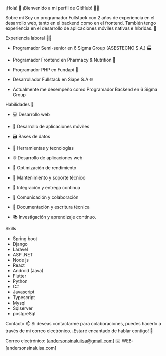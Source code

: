¡Hola! 👋
¡Bienvenido a mi perfil de GitHub! 👨‍💻

Sobre mí
Soy un programador Fullstack con 2 años de experiencia en el desarrollo web, tanto en el backend como en el frontend. También tengo experiencia en el desarrollo de aplicaciones móviles nativas e híbridas. 📱

Experiencia laboral 👨‍💼
- Programador Semi-senior en 6 Sigma Group (ASESTECNO S.A.) 🏭
- Programador Frontend en Pharmacy & Nutrition 🏥
- Programador PHP en Fundapi 🏢
- Desarrollador Fullstack en Siape S.A 🌐

- Actualmente me desempeño como Programador Backend en 6 Sigma Group

Habilidades 🔧
- 💻 Desarrollo web
- 📱 Desarrollo de aplicaciones móviles
- 🗃️ Bases de datos
- 🔧 Herramientas y tecnologías
- 🌐 Desarrollo de aplicaciones web
- 🚀 Optimización de rendimiento
- 🧰 Mantenimiento y soporte técnico
- 🧩 Integración y entrega continua
- 💬 Comunicación y colaboración
- 📝 Documentación y escritura técnica

- 📚 Investigación y aprendizaje continuo.

Skills 

- Spring boot
- Django
- Laravel
- ASP .NET
- Node js
- React
- Android (Java)
- Flutter
- Python
- C#
- Javascript
- Typescript
- Mysql
- Sqlserver
- postgreSql

Contacto 📫
Si deseas contactarme para colaboraciones, puedes hacerlo a través de mi correo electrónico. ¡Estaré encantado de hablar contigo! 🤝

Correo electrónico: [andersonsinaluiisa@gmail.com] ✉️
WEB: [andersonsinaluisa.com]
